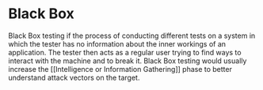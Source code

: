 # Black Box
Black Box testing if the process of conducting different tests on a system in which the tester has no information about the inner workings of an application.
The tester then acts as a regular user trying to find ways to interact with the machine and to break it.
Black Box testing would usually increase the [[Intelligence or Information Gathering]] phase to better understand attack vectors on the target.